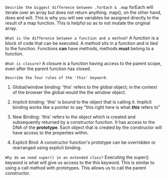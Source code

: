 ``Describe the biggest difference between .forEach & .map``
forEach will iterate over an array but does not return anything. map(), on the other hand, does and will. This is why you will see variables be assigned directly to the result of a map function. This is helpful so as to not mutate the original array.

``What is the difference between a function and a method?``
A function is a block of code that can be executed. A method sits in a function and is tied to the function. Functions __can__ have methods, methods __must__ belong to a function.



``What is closure?``
A closure is a function having access to the parent scope, even after the parent function has closed.



``Describe the four rules of the 'this' keyword.``
1. Global/window binding: 'this' refers to the global object; in the context of the browser the global would the the window object.

2. Implicit binding: 'this' is bound to the object that is calling it. Implicit binding works like a pointer to say "this right here is what ***this*** refers to"

3. New Binding: 'this' refers to the object which is created and subsequently returned by a constructor function. It has access to the DNA of the __prototype__. Each object that is created by the constructor will have access to the properties within.

4. Explicit Bind: A constructor function's prototype can be overridden or rearranged using explicit binding.



``Why do we need super() in an extended class?``
Executing the super() keyword is what will give us access to the this keyword. This is similar to using a call method with prototypes. This allows us to call the parent constructor.

